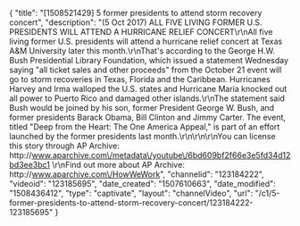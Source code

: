 {
    "title": "[1508521429] 5 former presidents to attend storm recovery concert",
    "description": "(5 Oct 2017) ALL FIVE LIVING FORMER U.S. PRESIDENTS WILL ATTEND A HURRICANE RELIEF CONCERT\r\nAll five living former U.S. presidents will attend a hurricane relief concert at Texas A&amp;M University later this month.\r\nThat's according to the George H.W. Bush Presidential Library Foundation, which issued a statement Wednesday saying \"all ticket sales and other proceeds\" from the October 21 event will go to storm recoveries in Texas, Florida and the Caribbean. Hurricanes Harvey and Irma walloped the U.S. states and Hurricane Maria knocked out all power to Puerto Rico and damaged other islands.\r\nThe statement said Bush would be joined by his son, former President George W. Bush, and former presidents Barack Obama, Bill Clinton and Jimmy Carter. The event, titled \"Deep from the Heart: The One America Appeal,\" is part of an effort launched by the former presidents last month.\r\n\r\n\r\nYou can license this story through AP Archive: http:\/\/www.aparchive.com\/metadata\/youtube\/6bd609bf2f66e3e5fd34d12bd3ee3bc1 \r\nFind out more about AP Archive: http:\/\/www.aparchive.com\/HowWeWork",
    "channelid": "123184222",
    "videoid": "123185695",
    "date_created": "1507610663",
    "date_modified": "1508436412",
    "type": "captivate",
    "layout": "channelVideo",
    "url": "\/c1\/5-former-presidents-to-attend-storm-recovery-concert\/123184222-123185695"
}
